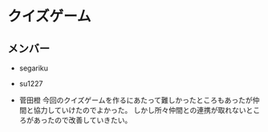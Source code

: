 # クイズゲーム

## メンバー
- segariku
- su1227

- 菅田橙
 今回のクイズゲームを作るにあたって難しかったところもあったが仲間と協力していけたのでよかった。
しかし所々仲間との連携が取れないところがあったので改善していきたい。
